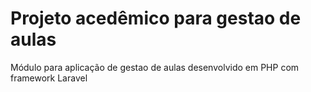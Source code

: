 # Projeto acedêmico para gestao de aulas
Módulo para aplicação de gestao de aulas desenvolvido em PHP com framework Laravel
